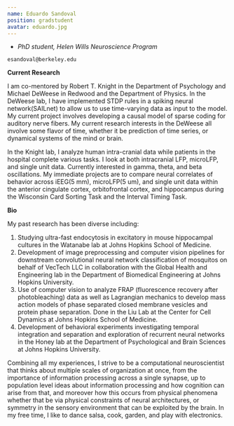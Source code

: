 ```yaml
---
name: Eduardo Sandoval
position: gradstudent
avatar: eduardo.jpg
---
```


- _PhD student, Helen Wills Neuroscience Program_<br>

<i class="fa fa-envelope-o"></i> `esandoval@berkeley.edu`

**Current Research**

I am co-mentored by Robert T. Knight in the Department of Psychology and Michael DeWeese in Redwood and the Department of Physics. 
In the DeWeese lab, I have implemented STDP rules in a spiking neural network(SAILnet) to allow us to use time-varying data as input to the model. 
My current project involves developing a causal model of sparse coding for auditory nerve fibers. My current research interests in the DeWeese all involve some flavor of time, whether it be prediction of time series, or dynamical systems of the mind or brain.

In the Knight lab, I analyze human intra-cranial data while patients in the hospital complete various tasks. I look at both intracranial LFP, microLFP, and single unit data. Currently interested in gamma, theta, and beta oscillations. 
My immediate projects are to compare neural correlates of behavior across iEEG(5 mm), microLFP(5 um), and single unit data within the anterior cingulate cortex, orbitofrontal cortex, and hippocampus during the Wisconsin Card Sorting Task and the Interval Timing Task.

**Bio**

My past research has been diverse including:
1. Studying ultra-fast endocytosis in excitatory in mouse hippocampal cultures in the Watanabe lab at Johns Hopkins School of Medicine.
2. Development of image preprocessing and computer vision pipelines for downstream convolutional neural network classification of mosquitos on behalf of VecTech LLC in collaboration with the Global Health and Engineering lab in the Department of Biomedical Engineering at Johns Hopkins University.
3. Use of computer vision to analyze FRAP (fluorescence recovery after photobleaching) data as well as Lagrangian mechanics to develop mass action models of phase separated closed membrane vesicles and protein phase separation. Done in the Liu Lab at the Center for Cell Dynamics at Johns Hopkins School of Medicine.
4. Development of behavioral experiments investigating temporal integration and separation and exploration of recurrent neural networks in the Honey lab at the Department of Psychological and Brain Sciences at Johns Hopkins University.


Combining all my experiences, I strive to be a computational neuroscientist that thinks about multiple scales of organization at once, 
from the importance of information processing across a single synapse, up to population level ideas about information processing and how cognition can arise from that,
and moreover how this occurs from physical phenomena whether that be via physical constraints of neural architectures, or 
symmetry in the sensory environment that can be exploited by the brain.
In my free time, I like to dance salsa, cook, garden, and play with electronics.
